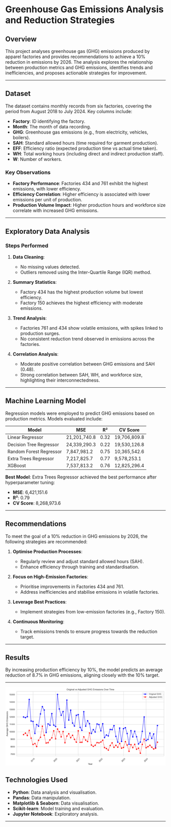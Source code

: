# Greenhouse Gas Emissions Analysis and Reduction Strategies

## Overview

This project analyses greenhouse gas (GHG) emissions produced by apparel factories and provides recommendations to achieve a 10% reduction in emissions by 2026. The analysis explores the relationship between production metrics and GHG emissions, identifies trends and inefficiencies, and proposes actionable strategies for improvement.

---

## Dataset

The dataset contains monthly records from six factories, covering the period from August 2018 to July 2024. Key columns include:

- **Factory**: ID identifying the factory.
- **Month**: The month of data recording.
- **GHG**: Greenhouse gas emissions (e.g., from electricity, vehicles, boilers).
- **SAH**: Standard allowed hours (time required for garment production).
- **EFF**: Efficiency ratio (expected production time vs actual time taken).
- **WH**: Total working hours (including direct and indirect production staff).
- **W**: Number of workers.

### Key Observations
- **Factory Performance**: Factories 434 and 761 exhibit the highest emissions, with lower efficiency.
- **Efficiency Correlation**: Higher efficiency is associated with lower emissions per unit of production.
- **Production Volume Impact**: Higher production hours and workforce size correlate with increased GHG emissions.

---

## Exploratory Data Analysis

### Steps Performed
1. **Data Cleaning**:
   - No missing values detected.
   - Outliers removed using the Inter-Quartile Range (IQR) method.

2. **Summary Statistics**:
   - Factory 434 has the highest production volume but lowest efficiency.
   - Factory 150 achieves the highest efficiency with moderate emissions.

3. **Trend Analysis**:
   - Factories 761 and 434 show volatile emissions, with spikes linked to production surges.
   - No consistent reduction trend observed in emissions across the factories.

4. **Correlation Analysis**:
   - Moderate positive correlation between GHG emissions and SAH (0.48).
   - Strong correlation between SAH, WH, and workforce size, highlighting their interconnectedness.

---

## Machine Learning Model

Regression models were employed to predict GHG emissions based on production metrics. Models evaluated include:

| Model                    | MSE          | R²    | CV Score       |
|--------------------------|--------------|-------|----------------|
| Linear Regressor         | 21,201,740.8 | 0.32  | 19,706,809.8   |
| Decision Tree Regressor  | 24,339,290.3 | 0.22  | 19,530,126.8   |
| Random Forest Regressor  | 7,847,981.2  | 0.75  | 10,365,542.6   |
| Extra Trees Regressor    | 7,217,825.7  | 0.77  | 9,578,253.1    |
| XGBoost                  | 7,537,813.2  | 0.76  | 12,825,296.4   |

**Best Model**: Extra Trees Regressor achieved the best performance after hyperparameter tuning:
- **MSE**: 6,421,151.6
- **R²**: 0.79
- **CV Score**: 8,268,973.6

---

## Recommendations

To meet the goal of a 10% reduction in GHG emissions by 2026, the following strategies are recommended:

1. **Optimise Production Processes**:
   - Regularly review and adjust standard allowed hours (SAH).
   - Enhance efficiency through training and standardisation.

2. **Focus on High-Emission Factories**:
   - Prioritise improvements in Factories 434 and 761.
   - Address inefficiencies and stabilise emissions in volatile factories.

3. **Leverage Best Practices**:
   - Implement strategies from low-emission factories (e.g., Factory 150).

4. **Continuous Monitoring**:
   - Track emissions trends to ensure progress towards the reduction target.

---

## Results

By increasing production efficiency by 10%, the model predicts an average reduction of 8.7% in GHG emissions, aligning closely with the 10% target.

---

![Original vs Adjusted GHG Emission](./result.png)

## Technologies Used

- **Python**: Data analysis and visualisation.
- **Pandas**: Data manipulation.
- **Matplotlib & Seaborn**: Data visualisation.
- **Scikit-learn**: Model training and evaluation.
- **Jupyter Notebook**: Exploratory analysis.

---
